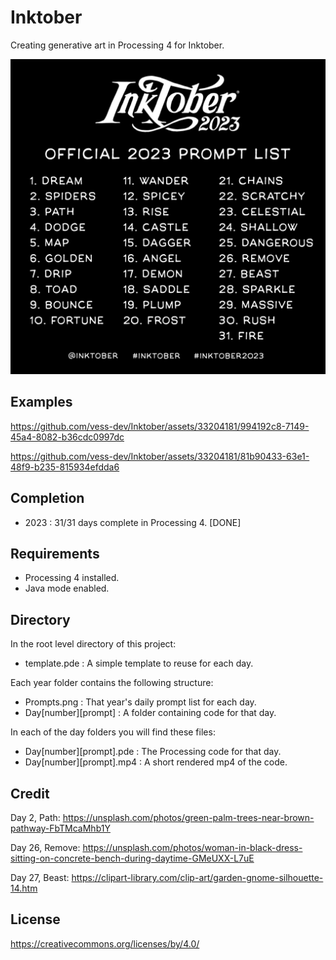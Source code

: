 # Inktober

Creating generative art in Processing 4 for Inktober.

![2023](2023/Prompts.png)

## Examples

https://github.com/vess-dev/Inktober/assets/33204181/994192c8-7149-45a4-8082-b36cdc0997dc

https://github.com/vess-dev/Inktober/assets/33204181/81b90433-63e1-48f9-b235-815934efdda6

## Completion

- 2023 : 31/31 days complete in Processing 4. [DONE]

## Requirements

- Processing 4 installed.
- Java mode enabled.

## Directory

In the root level directory of this project:

- template.pde : A simple template to reuse for each day.

Each year folder contains the following structure:

- Prompts.png : That year's daily prompt list for each day.
- Day\[number\]\[prompt\] : A folder containing code for that day.

In each of the day folders you will find these files:

- Day\[number\]\[prompt\].pde : The Processing code for that day.
- Day\[number\]\[prompt\].mp4 : A short rendered mp4 of the code.

## Credit

Day 2, Path: https://unsplash.com/photos/green-palm-trees-near-brown-pathway-FbTMcaMhb1Y

Day 26, Remove: https://unsplash.com/photos/woman-in-black-dress-sitting-on-concrete-bench-during-daytime-GMeUXX-L7uE

Day 27, Beast: https://clipart-library.com/clip-art/garden-gnome-silhouette-14.htm

## License

https://creativecommons.org/licenses/by/4.0/

